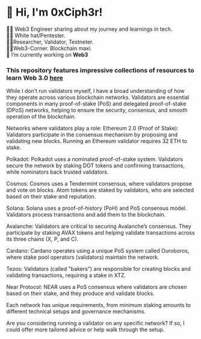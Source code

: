 <!-- Level 3: Add custom code -->
# 👋 Hi, I'm 0xCiph3r!
👨‍💻 Web3 Engineer sharing about my journey and learnings in tech.<br/>
👨‍💻 White hat/Pentester.<br/>
👨‍💻Researcher, Validator, Testneter.<br/>
👨‍💻Web3-Corner. Blockchain maxi.<br/>
🔭 I’m currently working on **Web3**<br/>

### This repository features impressive collections of resources to learn Web 3.0 [**here**](https://github.com/DZayee/DZayee/blob/main/asset)

While I don’t run validators myself, I have a broad understanding of how they operate across various blockchain networks. Validators are essential components in many proof-of-stake (PoS) and delegated proof-of-stake (DPoS) networks, helping to ensure the security, consensus, and smooth operation of the blockchain.

Networks where validators play a role:
Ethereum 2.0 (Proof of Stake): Validators participate in the consensus mechanism by proposing and validating new blocks. Running an Ethereum validator requires 32 ETH to stake.

Polkadot: Polkadot uses a nominated proof-of-stake system. Validators secure the network by staking DOT tokens and confirming transactions, while nominators back trusted validators.

Cosmos: Cosmos uses a Tendermint consensus, where validators propose and vote on blocks. Atom tokens are staked by validators, who are selected based on their stake and reputation.

Solana: Solana uses a proof-of-history (PoH) and PoS consensus model. Validators process transactions and add them to the blockchain.

Avalanche: Validators are critical to securing Avalanche’s consensus. They participate by staking AVAX tokens and helping validate transactions across its three chains (X, P, and C).

Cardano: Cardano operates using a unique PoS system called Ouroboros, where stake pool operators (validators) maintain the network.

Tezos: Validators (called "bakers") are responsible for creating blocks and validating transactions, requiring a stake in XTZ.

Near Protocol: NEAR uses a PoS consensus where validators are chosen based on their stake, and they produce and validate blocks.

Each network has unique requirements, from minimum staking amounts to different technical setups and governance mechanisms.

Are you considering running a validator on any specific network? If so, I could offer more tailored advice or help walk through the setup.
